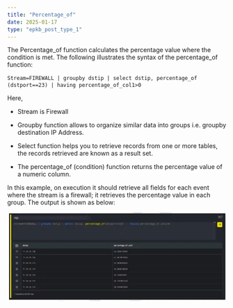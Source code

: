 ```yaml
---
title: "Percentage_of"
date: 2025-01-17
type: "epkb_post_type_1"
---
```


  
The Percentage\_of function calculates the percentage value where the condition is met. The following illustrates the syntax of the percentage\_of function:

```
Stream=FIREWALL | groupby dstip | select dstip, percentage_of (dstport==23) | having percentage_of_col1>0
```

Here,

- Stream is Firewall

- Groupby function allows to organize similar data into groups i.e. groupby destination IP Address.

- Select function helps you to retrieve records from one or more tables, the records retrieved are known as a result set.

- The percentage\_of (condition) function returns the percentage value of a numeric column.

In this example, on execution it should retrieve all fields for each event where the stream is a firewall; it retrieves the percentage value in each group. The output is shown as below:

![image 1-Dec-06-2023-04-48-39-6412-AM](./Images/images%20Percentage_of/image201-Dec-06-2023-04-48-39-6412-AM.webp)
